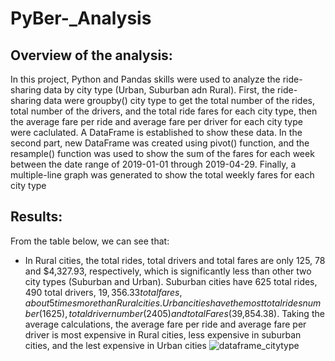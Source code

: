# PyBer-_Analysis
## Overview of the analysis:
  In this project, Python and Pandas skills were used to analyze the ride-sharing data by city type (Urban, Suburban adn Rural). First, the ride-sharing data were groupby() city type to get the total number of the rides, total number of the drivers, and the total ride fares for each city type, then the average fare per ride and average fare per driver for each city type were caclulated. A DataFrame is established to show these data. In the second part, new DataFrame was created using pivot() function, and the resample() function was used to show the sum of the fares for each week between the date range of 2019-01-01 through 2019-04-29. Finally, a multiple-line graph was generated to show the total weekly fares for each city type 

## Results:
  From the table below, we can see that:
  - In Rural cities, the total rides, total drivers and total fares are only 125, 78 and $4,327.93, respectively, which is significantly less than other two city types (Suburban and Urban). Suburban cities have 625 total rides, 490 total drivers, $19,356.33 total fares, about 5 times more than Rural cities. Urban cities have the most total rides number(1625), total driver number(2405) and total Fares($39,854.38). Taking the average calculations, the average fare per ride and average fare per driver is most expensive in Rural cities, less expensive in suburban cities, and the lest expensive in Urban cities 
![dataframe_citytype](https://user-images.githubusercontent.com/90361056/138576490-28ffb491-08ae-4901-904d-5ce128bd5837.PNG)
